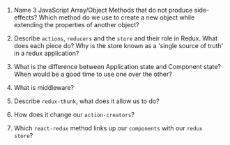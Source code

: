 1.  Name 3 JavaScript Array/Object Methods that do not produce side-effects? Which method do we use to create a new object while extending the properties of another object?




2.  Describe `actions`, `reducers` and the `store` and their role in Redux. What does each piece do? Why is the store known as a 'single source of truth' in a redux application?




3.  What is the difference between Application state and Component state? When would be a good time to use one over the other?




4.  What is middleware?





5.  Describe `redux-thunk`, what does it allow us to do? 





7.  How does it change our `action-creators`?




8.  Which `react-redux` method links up our `components` with our `redux store`?
